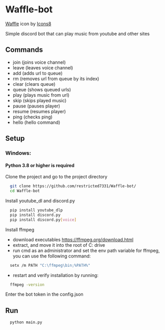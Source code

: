 # Waffle-bot
<a target="_blank" href="https://icons8.com/icon/xnXs0CGoBO17/waffle">Waffle</a> icon by <a target="_blank" href="https://icons8.com">Icons8</a>

Simple discord bot that can play music from youtube and other sites

## Commands
  
- join        (joins voice channel)
- leave       (leaves voice channel)
- add <url>   (adds url to queue)
- rm <index>  (removes url from queue by its index)
- clear       (clears queue)
- queue       (shows queued urls)
- play <url>  (plays music from url)
- skip        (skips played music)
- pause       (pauses player)
- resume      (resumes player)
- ping        (checks ping)
- hello       (hello command)

## Setup
### Windows:
#### Python 3.8 or higher is required

Clone the project and go to the project directory

```bash
  git clone https://github.com/restricted7331/Waffle-bot/
  cd Waffle-bot
```

Install youtube_dl and discord.py 

```bash
  pip install youtube_dlp
  pip install discord.py
  pip install discord.py[voice]
```

Install ffmpeg

- download executables https://ffmpeg.org/download.html
- extract, and move it into the root of C: drive
- run cmd as an administrator and set the env path variable for ffmpeg, you can use the following command:
```bash
  setx /m PATH "C:\ffmpeg\bin;%PATH%"
```
- restart and verify installation by running:
```bash
  ffmpeg -version
```

Enter the bot token in the config.json

## Run

```bash
  python main.py
```